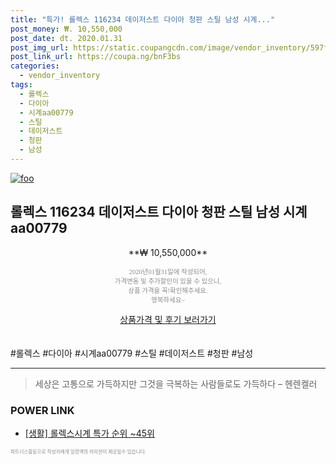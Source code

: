 ```yaml
--- 
title: "특가! 롤렉스 116234 데이저스트 다이아 청판 스틸 남성 시계..." 
post_money: ₩. 10,550,000 
post_date: dt. 2020.01.31 
post_img_url: https://static.coupangcdn.com/image/vendor_inventory/597f/068e02a75e90fd42762e466fb77b7a8ebc68627599d49b929aa7b344ffdf.jpg 
post_link_url: https://coupa.ng/bnF3bs 
categories: 
  - vendor_inventory 
tags: 
  - 롤렉스 
  - 다이아 
  - 시계aa00779 
  - 스틸 
  - 데이저스트 
  - 청판 
  - 남성 
--- 
```

[![foo](https://static.coupangcdn.com/image/vendor_inventory/597f/068e02a75e90fd42762e466fb77b7a8ebc68627599d49b929aa7b344ffdf.jpg)](https://coupa.ng/bnF3bs) 

## 롤렉스 116234 데이저스트 다이아 청판 스틸 남성 시계aa00779 
<p style="text-align: center;">**₩ 10,550,000**</p> 
<p style="text-align: center;"><span style="color: #898c8f; font-family: Georgia,Times,serif; font-size: 0.75em;">2020년01월31일에 작성되어, <br>가격변동 및 추가할인이 있을 수 있으니,<br> 상품 가격을 꼭!확인해주세요.<br>행복하세요~</span> 
</p>	 
<div markdown="0" style="text-align: center;"><a href="https://coupa.ng/bnF3bs" class="btn btn--success">상품가격 및 후기 보러가기</a></div> 
<br><br> 
  #롤렉스 #다이아 #시계aa00779 #스틸 #데이저스트 #청판 #남성 
<hr> 

> 세상은 고통으로 가득하지만 그것을 극복하는 사람들로도 가득하다 – 헨렌켈러 


### POWER LINK

* <a href="https://blog.naver.com/sakai111/221790841902" target="_blank"> [생활] 롤렉스시계 특가 순위 ~45위</a>

<span style="color: #898c8f; font-family: Georgia,Times,serif; font-size: 0.55em;">파트너스활동으로 작성자에게 일정액의 커미션이 제공될수 있습니다.</span> 
